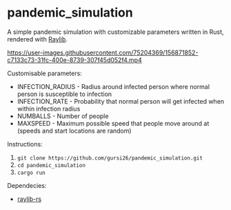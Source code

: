 # pandemic_simulation

A simple pandemic simulation with customizable parameters written in Rust, rendered with [Raylib](https://www.raylib.com). 

https://user-images.githubusercontent.com/75204369/156871852-c7133c73-31fc-400e-8739-307f45d052f4.mp4

Customisable parameters: 
- INFECTION_RADIUS - Radius around infected person where normal person is susceptible to infection
- INFECTION_RATE - Probability that normal person will get infected when within infection radius
- NUMBALLS - Number of people
- MAXSPEED - Maximum possible speed that people move around at (speeds and start locations are random)

Instructions: 
1. `git clone https://github.com/gursi26/pandemic_simulation.git`
2. `cd pandemic_simulation`
3. `cargo run`

Dependecies: 
- [raylib-rs](https://crates.io/crates/raylib)
